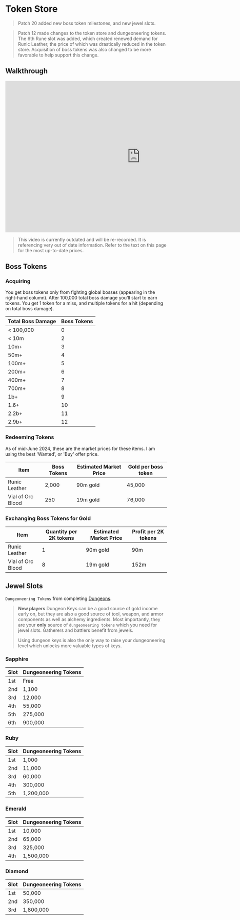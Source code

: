 # Token Store


> Patch 20 added new boss token milestones, and new jewel slots.

> Patch 12 made changes to the token store and dungeoneering tokens. The 6th Rune slot was added, which created renewed demand for Runic Leather, the price of which was drastically reduced in the token store. Acquisition of boss tokens was also changed to be more favorable to help support this change.
>

## Walkthrough

<iframe width="840" height="472" src="https://www.youtube.com/embed/JvlgmSEKuYQ" title="YouTube video player" frameborder="0" allow="accelerometer; autoplay; clipboard-write; encrypted-media; gyroscope; picture-in-picture" allowfullscreen></iframe>

> This video is currently outdated and will be re-recorded.
> It is referencing very out of date information. Refer to the text on this page for the most up-to-date prices.

## Boss Tokens

### Acquiring

You get boss tokens only from fighting global bosses (appearing in the right-hand column). After 100,000 total boss damage you'll start to earn tokens. You get 1 token for a miss, and multiple tokens for a hit (depending on total boss damage).

| Total Boss Damage | Boss Tokens
| ----------------- | -----------
| < 100,000 | 0
| < 10m | 2
| 10m+ | 3
| 50m+ | 4
| 100m+ | 5
| 200m+ | 6
| 400m+ | 7
| 700m+ | 8
| 1b+ | 9
| 1.6+ | 10
| 2.2b+ | 11
| 2.9b+ | 12

### Redeeming Tokens

As of mid-June 2024, these are the market prices for these items. I am using the best 'Wanted', or 'Buy' offer price.

| Item | Boss Tokens | Estimated Market Price | Gold per boss token
| ---- | ----------- | ---------------------- | --------------------
| Runic Leather | 2,000 | 90m gold | 45,000
| Vial of Orc Blood | 250 | 19m gold | 76,000


### Exchanging Boss Tokens for Gold

| Item | Quantity per 2K tokens | Estimated Market Price | Profit per 2K tokens
| ---- | ----------- | ---------------------- | --------------------
| Runic Leather | 1 | 90m gold | 90m
| Vial of Orc Blood | 8 | 19m gold | 152m


## Jewel Slots

`Dungeoneering Tokens` from completing [Dungeons](#dungeons.md).

> **New players** Dungeon Keys can be a good source of gold income early on, but they are also a good source of tool, weapon, and armor components as well as alchemy ingredients. Most importantly, they are your **only** source of `dungeoneering tokens` which you need for jewel slots. Gatherers and battlers benefit from jewels.
>
> Using dungeon keys is also the only way to raise your dungeoneering level which unlocks more valuable types of keys.

### Sapphire

| Slot |  Dungeoneering Tokens
| --- | ----
| 1st | Free
| 2nd | 1,100
| 3rd | 12,000
| 4th | 55,000
| 5th | 275,000
| 6th | 900,000

### Ruby

| Slot |  Dungeoneering Tokens
| --- | ----
| 1st | 1,000
| 2nd | 11,000
| 3rd | 60,000
| 4th | 300,000
| 5th | 1,200,000

### Emerald

| Slot |  Dungeoneering Tokens
| --- | ----
| 1st | 10,000
| 2nd | 65,000
| 3rd | 325,000
| 4th | 1,500,000


### Diamond

| Slot |  Dungeoneering Tokens
| --- | ----
| 1st | 50,000
| 2nd | 350,000
| 3rd | 1,800,000